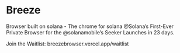 # Breeze
Browser built on solana  - The chrome for solana
@Solana’s First-Ever Private Browser for the @solanamobile’s Seeker Launches in 23 days.

Join the Waitlist: breezebrowser.vercel.app/waitlist
